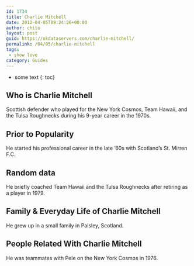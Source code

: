 ```yaml
---
id: 1734
title: Charlie Mitchell
date: 2012-04-05T09:24:26+00:00
author: chito
layout: post
guid: https://ukdataservers.com/charlie-mitchell/
permalink: /04/05/charlie-mitchell
tags:
 - show love
category: Guides
---
```


* some text
{: toc}


## Who is  Charlie Mitchell
                  
                  
                  
Scottish defender who played for the New York Cosmos, Team Hawaii, and the Tulsa Roughnecks during his 9-year career in the 1970s.
                  
                
                
                
## Prior to Popularity 
                  
                  
                  
He started his professional career in the late &#8217;60s with Scotland&#8217;s St. Mirren F.C.
                  
                
                
                
## Random data 
                  
                  
                  
He briefly coached Team Hawaii and the Tulsa Roughnecks after retiring as a player in 1979.
                  
                
                
                
## Family & Everyday Life of Charlie Mitchell
                  
                  
                  
He grew up in a small family in Paisley, Scotland.
                  
                
                
                
## People Related With  Charlie Mitchell
                  
                  
                  
He was teammates with Pele on the New York Cosmos in 1976.
                  
                
              
            
          
          
          
    
    
  
